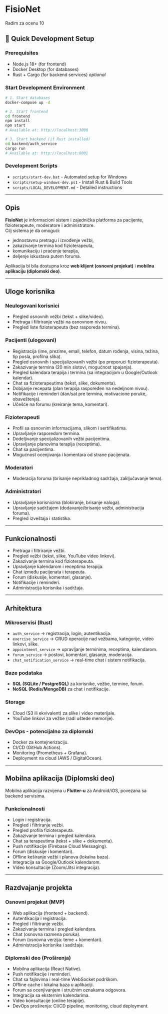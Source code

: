 # FisioNet

Radim za ocenu 10

## 🚀 Quick Development Setup

### Prerequisites
- Node.js 18+ (for frontend)
- Docker Desktop (for databases)
- Rust + Cargo (for backend services) *optional*

### Start Development Environment
```bash
# 1. Start databases
docker-compose up -d

# 2. Start frontend  
cd frontend
npm install
npm start
# Available at: http://localhost:3000

# 3. Start backend (if Rust installed)
cd backend/auth_service
cargo run
# Available at: http://localhost:8001
```

### Development Scripts
- `scripts/start-dev.bat` - Automated setup for Windows
- `scripts/setup-windows-dev.ps1` - Install Rust & Build Tools
- `scripts/LOCAL_DEVELOPMENT.md` - Detailed instructions

---

## Opis
**FisioNet** je informacioni sistem i zajednička platforma za pacijente, fizioterapeute, moderatore i administratore.  
Cilj sistema je da omogući:
- jednostavnu pretragu i izvođenje vežbi,  
- zakazivanje termina kod fizioterapeuta,  
- komunikaciju i praćenje terapija,  
- deljenje iskustava putem foruma.  

Aplikacija bi bila dostupna kroz **web klijent (osnovni projekat)** i **mobilnu aplikaciju (diplomski deo)**.

---

## Uloge korisnika

### Neulogovani korisnici
- Pregled osnovnih vežbi (tekst + slike/video).  
- Pretraga i filtriranje vežbi na osnovnom nivou.  
- Pregled liste fizioterapeuta (bez rasporeda termina).  

### Pacijenti (ulogovani)
- Registracija (ime, prezime, email, telefon, datum rođenja, visina, težina, tip posla, profilna slika).  
- Pregled osnovnih i specijalizovanih vežbi (po preporuci fizioterapeuta).  
- Zakazivanje termina (20 min slotovi, mogućnost spajanja).  
- Pregled kalendara terapija i termina (sa integracijom u Google/Outlook kalendar).  
- Chat sa fizioterapeutima (tekst, slike, dokumenta).  
- Dobijanje recepata (plan terapija raspoređen na nedeljnom nivou).  
- Notifikacije i reminderi (dan/sat pre termina, motivacione poruke, obaveštenja).  
- Učešće na forumu (kreiranje tema, komentari).  

### Fizioterapeuti
- Profil sa osnovnim informacijama, slikom i sertifikatima.  
- Upravljanje rasporedom termina.  
- Dodeljivanje specijalizovanih vežbi pacijentima.  
- Upravljanje planovima terapija (receptima).  
- Chat sa pacijentima.  
- Mogućnost ocenjivanja i komentara od strane pacijenata.  

### Moderatori
- Moderacija foruma (brisanje neprikladnog sadržaja, zaključavanje tema).  

### Administratori
- Upravljanje korisnicima (blokiranje, brisanje naloga).  
- Upravljanje sadržajem (dodavanje/brisanje vežbi, administracija foruma).  
- Pregled izveštaja i statistika.  

---

## Funkcionalnosti

- Pretraga i filtriranje vežbi.  
- Pregled vežbi (tekst, slike, YouTube video linkovi).  
- Zakazivanje termina kod fizioterapeuta.  
- Upravljanje kalendarom i receptima terapija.  
- Chat između pacijenata i terapeuta.  
- Forum (diskusije, komentari, glasanje).  
- Notifikacije i reminderi.  
- Administracija korisnika i sadržaja.  

---

## Arhitektura

### Mikroservisi (Rust)
- `auth_service` → registracija, login, autentikacija.  
- `exercise_service` → CRUD operacije nad vežbama, kategorije, video linkovi, slike.  
- `appointment_service` → upravljanje terminima, receptima, kalendarom.  
- `forum_service` → postovi, komentari, glasanje, moderacija.  
- `chat_notification_service` → real-time chat i sistem notifikacija.  

### Baze podataka
- **SQL (SQLite / PostgreSQL)** za korisnike, vežbe, termine, forum.  
- **NoSQL (Redis/MongoDB)** za chat i notifikacije.  

### Storage
- Cloud (S3 ili ekvivalent) za slike i video materijale.  
- YouTube linkovi za vežbe (radi uštede memorije).  

### DevOps - potencijalno za diplomski
- Docker za kontejnerizaciju.  
- CI/CD (GitHub Actions).  
- Monitoring (Prometheus + Grafana).  
- Deployment na cloud (AWS / DigitalOcean).  

---

## Mobilna aplikacija (Diplomski deo)

Mobilna aplikacija razvijena u **Flutter-u** za Android/iOS, povezana sa backend servisima.

### Funkcionalnosti
- Login i registracija.  
- Pregled i filtriranje vežbi.  
- Pregled profila fizioterapeuta.  
- Zakazivanje termina i pregled kalendara.  
- Chat sa terapeutima (tekst + slike + dokumenta).  
- Push notifikacije (Firebase Cloud Messaging).  
- Forum (diskusije i komentari).  
- Offline keširanje vežbi i planova (lokalna baza).  
- Integracija sa Google/Outlook kalendarom.  
- Video konsultacije (Zoom/Jitsi integracija).  

---

## Razdvajanje projekta

### Osnovni projekat (MVP)
- Web aplikacija (frontend + backend).  
- Autentikacija i registracija.  
- Pregled i filtriranje vežbi.  
- Zakazivanje termina i pregled kalendara.  
- Chat (osnovna razmena poruka).  
- Forum (osnovna verzija: teme + komentari).  
- Administracija korisnika i sadržaja.  

### Diplomski deo (Proširenja)
- Mobilna aplikacija (React Native).  
- Push notifikacije i reminderi.  
- Chat sa fajlovima i real-time WebSocket podrškom.  
- Offline cache i lokalna baza u aplikaciji.  
- Forum sa ocenjivanjem i stručnim oznakama odgovora.  
- Integracija sa eksternim kalendarima.  
- Video konsultacije (online terapije).  
- DevOps proširenja: CI/CD pipeline, monitoring, cloud deployment.  
